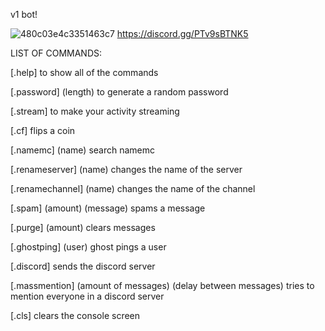 v1 bot!

![480c03e4c3351463c7](https://user-images.githubusercontent.com/106450011/171129882-756e937f-6a09-46bf-88ca-cd6e25c54076.png)
https://discord.gg/PTv9sBTNK5

LIST OF COMMANDS:

[.help] to show all of the commands

[.password] (length) to generate a random password

[.stream] to make your activity streaming

[.cf] flips a coin

[.namemc] (name) search namemc

[.renameserver] (name) changes the name of the server

[.renamechannel] (name) changes the name of the channel

[.spam] (amount) (message) spams a message

[.purge] (amount) clears messages

[.ghostping] (user) ghost pings a user

[.discord] sends the discord server

[.massmention] (amount of messages) (delay between messages) tries to mention everyone in a discord server

[.cls] clears the console screen

